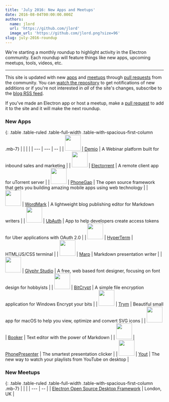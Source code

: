 ```yaml
---
title: 'July 2016: New Apps and Meetups'
date: 2016-08-04T00:00:00.000Z
authors:
  name: jlord
  url: 'https://github.com/jlord'
  image_url: 'https://github.com/jlord.png?size=96'
slug: july-2016-roundup
---
```


We're starting a monthly roundup to highlight activity in the Electron community. Each roundup will feature things like new apps, upcoming meetups, tools, videos, etc.

---

This site is updated with new [apps](https://electronjs.org/apps) and [meetups](https://electronjs.org/community) through [pull requests](https://github.com/electron/electronjs.org/pulls) from the community. You can [watch the repository](https://github.com/electron/electronjs.org) to get notifications of new additions or if you're not interested in _all_ of the site's changes, subscribe to the [blog RSS feed](https://electronjs.org/feed.xml).

If you've made an Electron app or host a meetup, make a [pull request](https://github.com/electron/electronjs.org) to add it to the site and it will make the next roundup.

### New Apps

{: .table .table-ruled .table-full-width .table-with-spacious-first-column .mb-7}
| | | |
| --- | --- | -- |
| <img src="/images/apps/demio.png" width="50"/> | [Demio](https://demio.com) | A Webinar platform built for inbound sales and marketing |
| <img src="/images/apps/electorrent.png" width="50"/> | [Electorrent](https://github.com/Tympanix/Electorrent) | A remote client app for uTorrent server |
| <img src="/images/apps/phonegap.png" width="50"/> | [PhoneGap](http://phonegap.com/products/#desktop-app-section) | The open source framework that gets you building amazing mobile apps using web technology |
| <img src="/images/apps/wordmark.png" width="50"/> | [WordMark](http://wordmarkapp.com) | A lightweight blog publishing editor for Markdown writers |
| <img src="/images/apps/ubauth.png" width="50"/> | [UbAuth](http://ubauth.enytc.com) | App to help developers create access tokens for Uber applications with OAuth 2.0 |
| <img src="/images/apps/hyperterm.png" width="50"/> | [HyperTerm](https://hyperterm.org) | HTML/JS/CSS terminal |
| <img src="/images/apps/marp.png" width="50"/> | [Marp](https://yhatt.github.io/marp) | Markdown presentation writer |
| <img src="/images/apps/glyphrstudio.png" width="50"/> | [Glyphr Studio](https://github.com/glyphr-studio/Glyphr-Studio-Desktop) | A free, web based font designer, focusing on font design for hobbyists |
| <img src="/images/apps/bitcrypt.png" width="50"/> | [BitCrypt](https://github.com/Nazgul07/BitCrypt) | A simple file encryption application for Windows Encrypt your bits |
| <img src="/images/apps/trym.png" width="50"/> | [Trym](http://kontentapps.com/trym) | Beautiful small app for macOS to help you view, optimize and convert SVG icons |
| <img src="/images/apps/booker.png" width="50"/> | [Booker](http://apps.meamka.me/booker) | Text editor with the power of Markdown |
| <img src="/images/apps/phonepresenter.png" width="50"/> | [PhonePresenter](https://phonepresenter.com) | The smartest presentation clicker |
| <img src="/images/apps/yout-player.png" width="50"/> | [Yout](https://youtplayer.github.io) | The new way to watch your playlists from YouTube on desktop |

### New Meetups

{: .table .table-ruled .table-full-width .table-with-spacious-first-column .mb-7}
| | |
| --- | -- |
| [Electron Open Source Desktop Framework](http://www.meetup.com/Electron-Open-Source-Desktop-Framework/) | London, UK |

